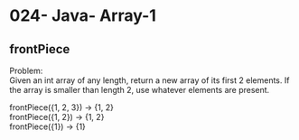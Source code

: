 024- Java- Array-1
==================

frontPiece
---------

Problem:  
Given an int array of any length, return a new array of its first 2 elements. If the array is smaller than length 2, use whatever elements are present. 
>
frontPiece({1, 2, 3}) → {1, 2}  
frontPiece({1, 2}) → {1, 2}  
frontPiece({1}) → {1}  